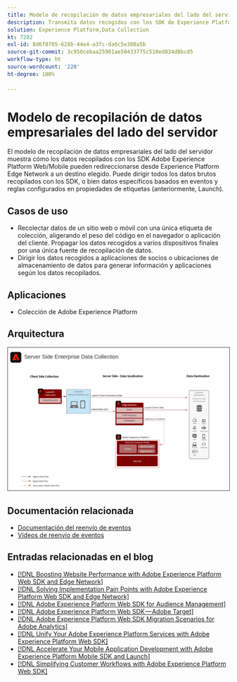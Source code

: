 ```yaml
---
title: Modelo de recopilación de datos empresariales del lado del servidor
description: Transmita datos recogidos con los SDK de Experience Platform hacia destinos
solution: Experience Platform,Data Collection
kt: 7202
exl-id: 8d6f0705-628b-44e4-a3fc-da6c5e308a5b
source-git-commit: 3c950cebaa25901ae50433775c510ed834d8bcd5
workflow-type: ht
source-wordcount: '220'
ht-degree: 100%

---
```


# Modelo de recopilación de datos empresariales del lado del servidor

El modelo de recopilación de datos empresariales del lado del servidor muestra cómo los datos recopilados con los SDK Adobe Experience Platform Web/Mobile pueden redireccionarse desde Experience Platform Edge Network a un destino elegido. Puede dirigir todos los datos brutos recopilados con los SDK, o bien datos específicos basados en eventos y reglas configurados en propiedades de etiquetas (anteriormente, Launch).

## Casos de uso

* Recolectar datos de un sitio web o móvil con una única etiqueta de colección, aligerando el peso del código en el navegador o aplicación del cliente. Propagar los datos recogidos a varios dispositivos finales por una única fuente de recopilación de datos.
* Dirigir los datos recogidos a aplicaciones de socios o ubicaciones de almacenamiento de datos para generar información y aplicaciones según los datos recopilados.

## Aplicaciones

* Colección de Adobe Experience Platform

## Arquitectura

<img src="assets/enterprise_collection.svg" alt="Arquitectura de referencia para la recopilación de datos empresariales" style="border:1px solid #4a4a4a" />

## Documentación relacionada

* [Documentación del reenvío de eventos](https://experienceleague.adobe.com/docs/experience-platform/tags/event-forwarding/overview.html?lang=es)
* [Vídeos de reenvío de eventos](https://experienceleague.adobe.com/docs/launch-learn/tutorials/server-side/overview.html?lang=es)

## Entradas relacionadas en el blog

* [[!DNL Boosting Website Performance with Adobe Experience Platform Web SDK and Edge Network]](https://medium.com/adobetech/boosting-website-performance-with-adobe-experience-platform-web-sdk-and-edge-network-329fcf70fdf9)
* [[!DNL Solving Implementation Pain Points with Adobe Experience Platform Web SDK and Edge Network]](https://medium.com/adobetech/solving-implementation-pain-points-with-adobe-experience-platform-web-sdk-and-edge-network-880b635e6819)
* [[!DNL Adobe Experience Platform Web SDK for Audience Management]](https://medium.com/adobetech/adobe-experience-platform-web-sdk-for-audience-management-751fa6d063bc)
* [[!DNL Adobe Experience Platform Web SDK — Adobe Target]](https://medium.com/adobetech/adobe-experience-platform-web-sdk-adobe-target-9b9f621d271)
* [[!DNL Adobe Experience Platform Web SDK Migration Scenarios for Adobe Analytics]](https://medium.com/adobetech/adobe-experience-platform-web-sdk-migration-scenarios-for-adobe-analytics-91c255ec82b0)
* [[!DNL Unify Your Adobe Experience Platform Services with Adobe Experience Platform Web SDK]](https://medium.com/adobetech/unify-your-adobe-experience-platform-services-with-adobe-experience-platform-web-sdk-75cf6851a9fc)
* [[!DNL Accelerate Your Mobile Application Development with Adobe Experience Platform Mobile SDK and Launch]](https://medium.com/adobetech/accelerate-your-mobile-application-development-with-adobe-experience-platform-mobile-sdk-and-launch-ed023536d611)
* [[!DNL Simplifying Customer Workflows with Adobe Experience Platform Web SDK]](https://medium.com/adobetech/simplifying-customer-workflows-with-adobe-experience-platform-web-sdk-4e54fe134f4a)
